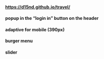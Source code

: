 #### https://d15nd.github.io/travel/

#### popup in the “login in” button on the header
#### adaptive for mobile (390px)
#### burger menu
#### slider 